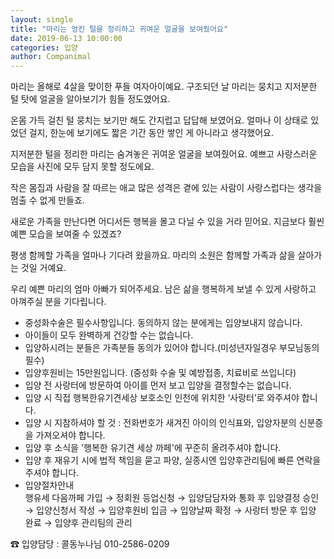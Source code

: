 ```yaml
---
layout: single
title: "마리는 엉킨 털을 정리하고 귀여운 얼굴을 보여줬어요"
date: 2019-06-13 10:00:00
categories: 입양
author: Companimal
---
```


마리는 올해로 4살을 맞이한 푸들 여자아이예요. 구조되던 날 마리는 뭉치고 지저분한 털 탓에 얼굴을 알아보기가 힘들 정도였어요.

온몸 가득 걸친 털 뭉치는 보기만 해도 간지럽고 답답해 보였어요. 얼마나 이 상태로 있었던 걸지, 한눈에 보기에도 짧은 기간 동안 쌓인 게 아니라고 생각했어요.

지저분한 털을 정리한 마리는 숨겨놓은 귀여운 얼굴을 보여줬어요. 예쁘고 사랑스러운 모습을 사진에 모두 담지 못할 정도에요.

작은 몸집과 사람을 잘 따르는 애교 많은 성격은 곁에 있는 사람이 사랑스럽다는 생각을 멈출 수 없게 만들죠.

새로운 가족을 만난다면 어디서든 행복을 몰고 다닐 수 있을 거라 믿어요. 지금보다 훨씬 예쁜 모습을 보여줄 수 있겠죠?

평생 함께할 가족을 얼마나 기다려 왔을까요. 마리의 소원은 함께할 가족과 삶을 살아가는 것일 거예요.

우리 예쁜 마리의 엄마 아빠가 되어주세요. 남은 삶을 행복하게 보낼 수 있게 사랑하고 아껴주실 분을 기다립니다.

- 중성화수술은 필수사항입니다. 동의하지 않는 분에게는 입양보내지 않습니다.
- 아이들이 모두 완벽하게 건강할 수는 없습니다.
- 입양하시려는 분들은 가족분들 동의가 있어야 합니다.(미성년자일경우 부모님동의 필수)
- 입양후원비는 15만원입니다. (중성화 수술 및 예방접종, 치료비로 쓰입니다)
- 입양 전 사랑터에 방문하여 아이를 먼저 보고 입양을 결정할수는 없습니다.
- 입양 시 직접 행복한유기견세상 보호소인 인천에 위치한 ‘사랑터’로 와주셔야 합니다.
- 입양 시 지참하셔야 할 것 : 전화번호가 새겨진 아이의 인식표와, 입양자분의 신분증을 가져오셔야 합니다.
- 입양 후 소식을 '행복한 유기견 세상 까페'에 꾸준히 올려주셔야 합니다.
- 입양 후 재유기 시에 법적 책임을 묻고 파양, 실종시엔 입양후관리팀에 빠른 연락을 주셔야 합니다.
- 입양절차안내  
   행유세 다음까페 가입 → 정회원 등업신청 → 입양담담자와 통화 후 입양결정 승인 → 입양신청서 작성 → 입양후원비 입금 → 입양날짜 확정 → 사랑터 방문 후 입양 완료 → 입양후 관리팀의 관리

☎ 입양담당 : 콜동누나님 010-2586-0209

